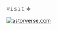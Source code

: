 𝚟𝚒𝚜𝚒𝚝 ↓

[![astorverse.com](https://img.shields.io/badge/astorverse.com-2c2c2c?style=for-the-badge)](https://astorverse.com)
